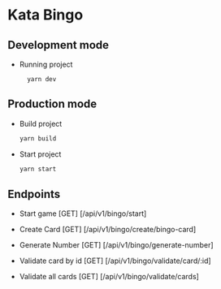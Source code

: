 # Kata Bingo


## Development mode
  - Running project
    ```
      yarn dev
    ```

## Production mode
- Build project
    ```sh
    yarn build
    ```
- Start project
    ```sh
    yarn start
    ```

## Endpoints

- Start game [GET] [/api/v1/bingo/start]

- Create Card [GET] [/api/v1/bingo/create/bingo-card]

- Generate Number [GET] [/api/v1/bingo/generate-number]

- Validate card by id [GET] [/api/v1/bingo/validate/card/:id]

- Validate all cards [GET] [/api/v1/bingo/validate/cards]